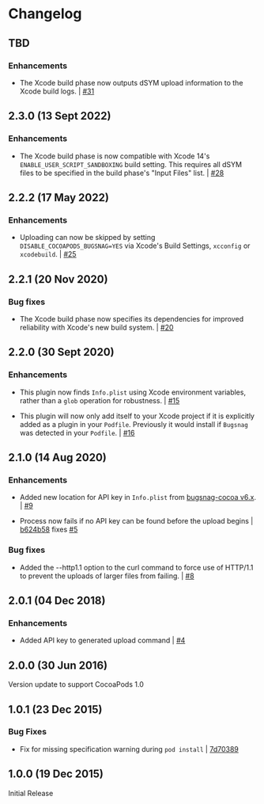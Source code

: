 # Changelog

## TBD

### Enhancements

* The Xcode build phase now outputs dSYM upload information to the Xcode build logs.
  | [#31](https://github.com/bugsnag/cocoapods-bugsnag/pull/31)

## 2.3.0 (13 Sept 2022)

### Enhancements

* The Xcode build phase is now compatible with Xcode 14's `ENABLE_USER_SCRIPT_SANDBOXING` build setting.
  This requires all dSYM files to be specified in the build phase's "Input Files" list.
  | [#28](https://github.com/bugsnag/cocoapods-bugsnag/pull/28)

## 2.2.2 (17 May 2022)

### Enhancements

* Uploading can now be skipped by setting `DISABLE_COCOAPODS_BUGSNAG=YES` via Xcode's Build Settings, `xcconfig` or `xcodebuild`.
  | [#25](https://github.com/bugsnag/cocoapods-bugsnag/pull/25)

## 2.2.1 (20 Nov 2020)

### Bug fixes

* The Xcode build phase now specifies its dependencies for improved reliability with Xcode's new build system.
  | [#20](https://github.com/bugsnag/cocoapods-bugsnag/pull/20)

## 2.2.0 (30 Sept 2020)

### Enhancements

* This plugin now finds `Info.plist` using Xcode environment variables, rather than a `glob` operation for robustness.
  | [#15](https://github.com/bugsnag/cocoapods-bugsnag/pull/15)

* This plugin will now only add itself to your Xcode project if it is explicitly added as a plugin in your `Podfile`. Previously it would install if `Bugsnag` was detected in your `Podfile`.
  | [#16](https://github.com/bugsnag/cocoapods-bugsnag/pull/16)

## 2.1.0 (14 Aug 2020)

### Enhancements

* Added new location for API key in `Info.plist` from [bugsnag-cocoa v6.x](https://github.com/bugsnag/bugsnag-cocoa/releases/tag/v6.0.0).
  | [#9](https://github.com/bugsnag/cocoapods-bugsnag/pull/9)

* Process now fails if no API key can be found before the upload begins
  | [b624b58](https://github.com/bugsnag/cocoapods-bugsnag/commit/b624b58079a45cff55fed297bcf2ebc6073069a5) fixes [#5](https://github.com/bugsnag/cocoapods-bugsnag/issues/5)

### Bug fixes

* Added the --http1.1 option to the curl command to force use of HTTP/1.1 to prevent the uploads of larger files from failing.
  | [#8](https://github.com/bugsnag/cocoapods-bugsnag/pull/8)

## 2.0.1 (04 Dec 2018)

### Enhancements

* Added API key to generated upload command
  | [#4](https://github.com/bugsnag/cocoapods-bugsnag/pull/4)

## 2.0.0 (30 Jun 2016)

Version update to support CocoaPods 1.0

## 1.0.1 (23 Dec 2015)

### Bug Fixes

* Fix for missing specification warning during `pod install`
  | [7d70389](https://github.com/bugsnag/cocoapods-bugsnag/commit/7d70389af31b2b8807195aca3dae0e62140ff176)

## 1.0.0 (19 Dec 2015)

Initial Release
